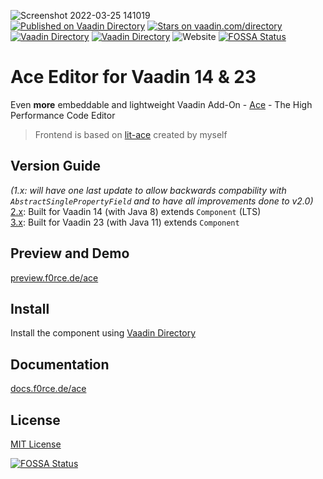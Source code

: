 ![Screenshot 2022-03-25 141019](https://user-images.githubusercontent.com/60381251/160126738-0b266dd1-6c70-4bdb-a8f7-6a2637bfd528.png)</br>
[![Published on Vaadin  Directory](https://img.shields.io/badge/Vaadin%20Directory-published-00b4f0.svg)](https://vaadin.com/directory/component/ace)
[![Stars on vaadin.com/directory](https://img.shields.io/vaadin-directory/star/ace.svg)](https://vaadin.com/directory/component/ace)
[![Vaadin Directory](https://img.shields.io/vaadin-directory/v/ace)](https://vaadin.com/directory/component/ace)
[![Vaadin Directory](https://img.shields.io/vaadin-directory/release-date/ace)](https://vaadin.com/directory/component/ace)
![Website](https://img.shields.io/website?down_message=offline&label=documentation&up_message=online&url=https%3A%2F%2Fdocs.f0rce.de%2Face)
[![FOSSA Status](https://app.fossa.com/api/projects/git%2Bgithub.com%2FF0rce%2Face.svg?type=shield)](https://app.fossa.com/projects/git%2Bgithub.com%2FF0rce%2Face?ref=badge_shield)

# Ace Editor for Vaadin 14 & 23

Even <strong>more</strong> embeddable and lightweight 
Vaadin Add-On - [Ace](http://ace.c9.io/) - The High Performance Code Editor

> Frontend is based on [lit-ace](https://npmjs.com/package/@f0rce/lit-ace) created by myself 


## Version Guide

*(1.x: will have one last update to allow backwards compability with `AbstractSinglePropertyField` and to have all improvements done to v2.0)*</br> 
[2.x](https://github.com/F0rce/ace/tree/master): Built for Vaadin 14 (with Java 8) extends `Component` (LTS)</br>
[3.x](https://github.com/F0rce/ace/tree/3.x): Built for Vaadin 23 (with Java 11) extends `Component`

## Preview and Demo

[preview.f0rce.de/ace](https://preview.f0rce.de/ace)


## Install

Install the component using [Vaadin Directory](https://vaadin.com/directory/component/ace)


## Documentation

[docs.f0rce.de/ace](https://docs.f0rce.de/ace)


## License

[MIT License](https://github.com/F0rce/ace/blob/master/LICENSE)


[![FOSSA Status](https://app.fossa.com/api/projects/git%2Bgithub.com%2FF0rce%2Face.svg?type=large)](https://app.fossa.com/projects/git%2Bgithub.com%2FF0rce%2Face?ref=badge_large)
